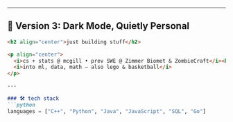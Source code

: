 
---

## 🧩 **Version 3: Dark Mode, Quietly Personal**
```markdown
<h2 align="center">just building stuff</h2>

<p align="center">
  <i>cs + stats @ mcgill • prev SWE @ Zimmer Biomet & ZombieCraft</i><br>
  <i>into ml, data, math — also lego & basketball</i>
</p>

---

### 🛠️ tech stack
```python
languages = ["C++", "Python", "Java", "JavaScript", "SQL", "Go"]
